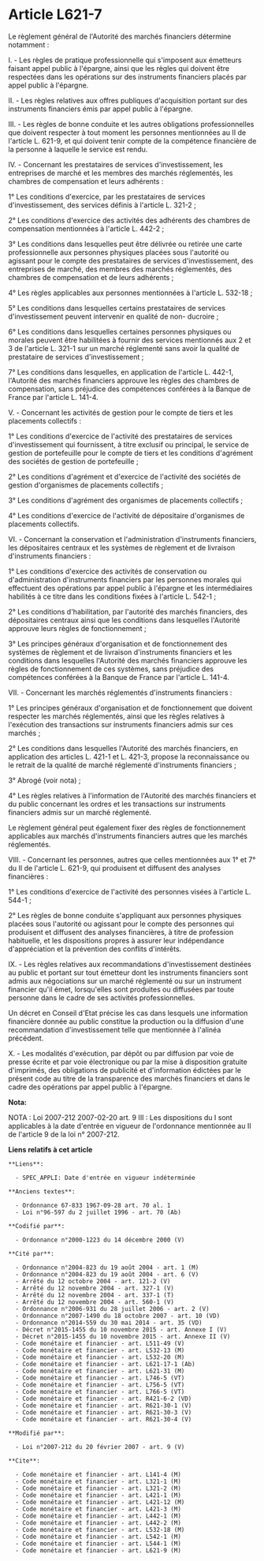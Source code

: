 # Article L621-7

Le règlement général de l'Autorité des marchés financiers détermine notamment :

I. - Les règles de pratique professionnelle qui s'imposent aux émetteurs faisant appel public à l'épargne, ainsi que les
règles qui doivent être respectées dans les opérations sur des instruments financiers placés par appel public à l'épargne.

II. - Les règles relatives aux offres publiques d'acquisition portant sur des instruments financiers émis par appel public à
l'épargne.

III. - Les règles de bonne conduite et les autres obligations professionnelles que doivent respecter à tout moment les
personnes mentionnées au II de l'article L. 621-9, et qui doivent tenir compte de la compétence financière de la personne à
laquelle le service est rendu.

IV. - Concernant les prestataires de services d'investissement, les entreprises de marché et les membres des marchés
réglementés, les chambres de compensation et leurs adhérents :

1° Les conditions d'exercice, par les prestataires de services d'investissement, des services définis à l'article L. 321-2 ;

2° Les conditions d'exercice des activités des adhérents des chambres de compensation mentionnées à l'article L. 442-2 ;

3° Les conditions dans lesquelles peut être délivrée ou retirée une carte professionnelle aux personnes physiques placées
sous l'autorité ou agissant pour le compte des prestataires de services d'investissement, des entreprises de marché, des
membres des marchés réglementés, des chambres de compensation et de leurs adhérents ;

4° Les règles applicables aux personnes mentionnées à l'article L. 532-18 ;

5° Les conditions dans lesquelles certains prestataires de services d'investissement peuvent intervenir en qualité de non-
ducroire ;

6° Les conditions dans lesquelles certaines personnes physiques ou morales peuvent être habilitées à fournir des services
mentionnés aux 2 et 3 de l'article L. 321-1 sur un marché réglementé sans avoir la qualité de prestataire de services
d'investissement ;

7° Les conditions dans lesquelles, en application de l'article L. 442-1, l'Autorité des marchés financiers approuve les
règles des chambres de compensation, sans préjudice des compétences conférées à la Banque de France par l'article L. 141-4.

V. - Concernant les activités de gestion pour le compte de tiers et les placements collectifs :

1° Les conditions d'exercice de l'activité des prestataires de services d'investissement qui fournissent, à titre exclusif ou
principal, le service de gestion de portefeuille pour le compte de tiers et les conditions d'agrément des sociétés de gestion
de portefeuille ;

2° Les conditions d'agrément et d'exercice de l'activité des sociétés de gestion d'organismes de placements collectifs ;

3° Les conditions d'agrément des organismes de placements collectifs ;

4° Les conditions d'exercice de l'activité de dépositaire d'organismes de placements collectifs.

VI. - Concernant la conservation et l'administration d'instruments financiers, les dépositaires centraux et les systèmes de
règlement et de livraison d'instruments financiers :

1° Les conditions d'exercice des activités de conservation ou d'administration d'instruments financiers par les personnes
morales qui effectuent des opérations par appel public à l'épargne et les intermédiaires habilités à ce titre dans les
conditions fixées à l'article L. 542-1 ;

2° Les conditions d'habilitation, par l'autorité des marchés financiers, des dépositaires centraux ainsi que les conditions
dans lesquelles l'Autorité approuve leurs règles de fonctionnement ;

3° Les principes généraux d'organisation et de fonctionnement des systèmes de règlement et de livraison d'instruments
financiers et les conditions dans lesquelles l'Autorité des marchés financiers approuve les règles de fonctionnement de ces
systèmes, sans préjudice des compétences conférées à la Banque de France par l'article L. 141-4.

VII. - Concernant les marchés réglementés d'instruments financiers :

1° Les principes généraux d'organisation et de fonctionnement que doivent respecter les marchés réglementés, ainsi que les
règles relatives à l'exécution des transactions sur instruments financiers admis sur ces marchés ;

2° Les conditions dans lesquelles l'Autorité des marchés financiers, en application des articles L. 421-1 et L. 421-3,
propose la reconnaissance ou le retrait de la qualité de marché réglementé d'instruments financiers ;

3° Abrogé (voir nota) ;

4° Les règles relatives à l'information de l'Autorité des marchés financiers et du public concernant les ordres et les
transactions sur instruments financiers admis sur un marché réglementé.

Le règlement général peut également fixer des règles de fonctionnement applicables aux marchés d'instruments financiers
autres que les marchés réglementés.

VIII. - Concernant les personnes, autres que celles mentionnées aux 1° et 7° du II de l'article L. 621-9, qui produisent et
diffusent des analyses financières :

1° Les conditions d'exercice de l'activité des personnes visées à l'article L. 544-1 ;

2° Les règles de bonne conduite s'appliquant aux personnes physiques placées sous l'autorité ou agissant pour le compte des
personnes qui produisent et diffusent des analyses financières, à titre de profession habituelle, et les dispositions propres
à assurer leur indépendance d'appréciation et la prévention des conflits d'intérêts.

IX. - Les règles relatives aux recommandations d'investissement destinées au public et portant sur tout émetteur dont les
instruments financiers sont admis aux négociations sur un marché réglementé ou sur un instrument financier qu'il émet,
lorsqu'elles sont produites ou diffusées par toute personne dans le cadre de ses activités professionnelles.

Un décret en Conseil d'Etat précise les cas dans lesquels une information financière donnée au public constitue la production
ou la diffusion d'une recommandation d'investissement telle que mentionnée à l'alinéa précédent.

X. - Les modalités d'exécution, par dépôt ou par diffusion par voie de presse écrite et par voie électronique ou par la mise
à disposition gratuite d'imprimés, des obligations de publicité et d'information édictées par le présent code au titre de la
transparence des marchés financiers et dans le cadre des opérations par appel public à l'épargne.

**Nota:**

NOTA : Loi 2007-212 2007-02-20 art. 9 III : Les dispositions du I sont applicables à la date d'entrée en vigueur de
l'ordonnance mentionnée au II de l'article 9 de la loi n° 2007-212.

**Liens relatifs à cet article**

	**Liens**:

	  - SPEC_APPLI: Date d'entrée en vigueur indéterminée

	**Anciens textes**:

	  - Ordonnance 67-833 1967-09-28 art. 70 al. 1
	  - Loi n°96-597 du 2 juillet 1996 - art. 70 (Ab)

	**Codifié par**:

	  - Ordonnance n°2000-1223 du 14 décembre 2000 (V)

	**Cité par**:

	  - Ordonnance n°2004-823 du 19 août 2004 - art. 1 (M)
	  - Ordonnance n°2004-823 du 19 août 2004 - art. 6 (V)
	  - Arrêté du 12 octobre 2004 - art. 121-2 (V)
	  - Arrêté du 12 novembre 2004 - art. 327-1 (V)
	  - Arrêté du 12 novembre 2004 - art. 337-1 (T)
	  - Arrêté du 12 novembre 2004 - art. 560-1 (V)
	  - Ordonnance n°2006-931 du 28 juillet 2006 - art. 2 (V)
	  - Ordonnance n°2007-1490 du 18 octobre 2007 - art. 10 (VD)
	  - Ordonnance n°2014-559 du 30 mai 2014 - art. 35 (VD)
	  - Décret n°2015-1455 du 10 novembre 2015 - art. Annexe I (V)
	  - Décret n°2015-1455 du 10 novembre 2015 - art. Annexe II (V)
	  - Code monétaire et financier - art. L511-49 (V)
	  - Code monétaire et financier - art. L532-13 (M)
	  - Code monétaire et financier - art. L532-20 (M)
	  - Code monétaire et financier - art. L621-17-1 (Ab)
	  - Code monétaire et financier - art. L621-31 (M)
	  - Code monétaire et financier - art. L746-5 (VT)
	  - Code monétaire et financier - art. L756-5 (VT)
	  - Code monétaire et financier - art. L766-5 (VT)
	  - Code monétaire et financier - art. R421-6-2 (VD)
	  - Code monétaire et financier - art. R621-30-1 (V)
	  - Code monétaire et financier - art. R621-30-3 (V)
	  - Code monétaire et financier - art. R621-30-4 (V)

	**Modifié par**:

	  - Loi n°2007-212 du 20 février 2007 - art. 9 (V)

	**Cite**:

	  - Code monétaire et financier - art. L141-4 (M)
	  - Code monétaire et financier - art. L321-1 (M)
	  - Code monétaire et financier - art. L321-2 (M)
	  - Code monétaire et financier - art. L421-1 (M)
	  - Code monétaire et financier - art. L421-12 (M)
	  - Code monétaire et financier - art. L421-3 (M)
	  - Code monétaire et financier - art. L442-1 (M)
	  - Code monétaire et financier - art. L442-2 (M)
	  - Code monétaire et financier - art. L532-18 (M)
	  - Code monétaire et financier - art. L542-1 (M)
	  - Code monétaire et financier - art. L544-1 (M)
	  - Code monétaire et financier - art. L621-9 (M)
